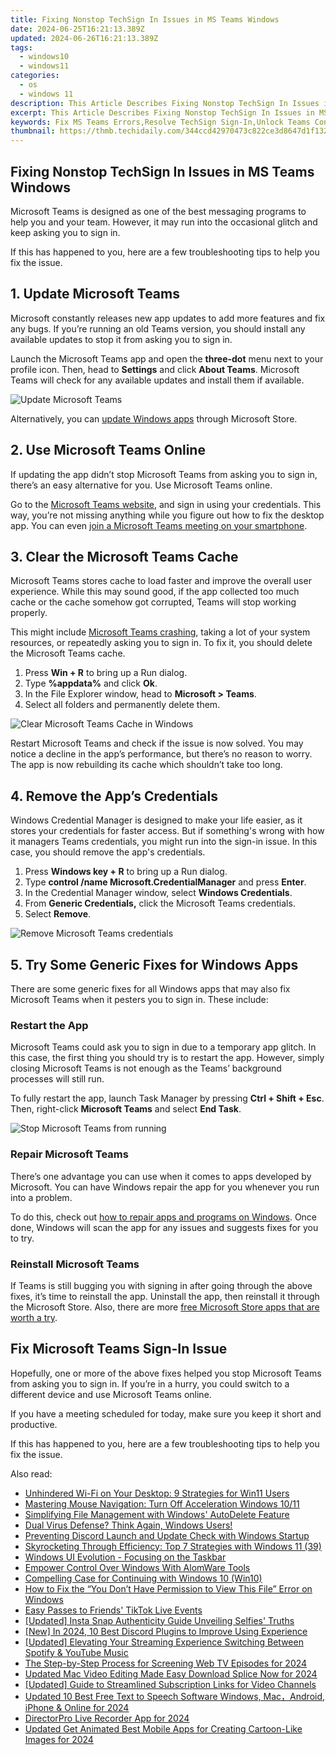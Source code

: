 ```yaml
---
title: Fixing Nonstop TechSign In Issues in MS Teams Windows
date: 2024-06-25T16:21:13.389Z
updated: 2024-06-26T16:21:13.389Z
tags:
  - windows10
  - windows11
categories:
  - os
  - windows 11
description: This Article Describes Fixing Nonstop TechSign In Issues in MS Teams Windows
excerpt: This Article Describes Fixing Nonstop TechSign In Issues in MS Teams Windows
keywords: Fix MS Teams Errors,Resolve TechSign Sign-In,Unlock Teams Connectivity,Stop Teams Login Failures,MS Teams Sign In FIX,Troubleshoot Teams Windows,Overcome TechSign Issues
thumbnail: https://thmb.techidaily.com/344ccd42970473c822ce3d8647d1f132f07ed11b189d66bfa12739452e5e4fb4.jpg
---
```


## Fixing Nonstop TechSign In Issues in MS Teams Windows

 Microsoft Teams is designed as one of the best messaging programs to help you and your team. However, it may run into the occasional glitch and keep asking you to sign in.

 If this has happened to you, here are a few troubleshooting tips to help you fix the issue.

## 1\. Update Microsoft Teams

 Microsoft constantly releases new app updates to add more features and fix any bugs. If you’re running an old Teams version, you should install any available updates to stop it from asking you to sign in.

 Launch the Microsoft Teams app and open the **three-dot** menu next to your profile icon. Then, head to **Settings** and click **About Teams**. Microsoft Teams will check for any available updates and install them if available.

![Update Microsoft Teams](https://static1.makeuseofimages.com/wordpress/wp-content/uploads/2023/05/update-teams-1.jpg)

 Alternatively, you can [update Windows apps](https://www.makeuseof.com/update-apps-windows-11/) through Microsoft Store.

## 2\. Use Microsoft Teams Online

 If updating the app didn’t stop Microsoft Teams from asking you to sign in, there’s an easy alternative for you. Use Microsoft Teams online.

 Go to the [Microsoft Teams website](https://www.microsoft.com/en-us/microsoft-teams/group-chat-software), and sign in using your credentials. This way, you’re not missing anything while you figure out how to fix the desktop app. You can even [join a Microsoft Teams meeting on your smartphone](https://docs.google.com/document/d/1yvhUaGLFmNOyWhJyAvgfqhhiYAXMablw%5Fpcyf8%5F3MD4/edit).

## 3\. Clear the Microsoft Teams Cache

 Microsoft Teams stores cache to load faster and improve the overall user experience. While this may sound good, if the app collected too much cache or the cache somehow got corrupted, Teams will stop working properly.

 This might include [Microsoft Teams crashing](https://www.makeuseof.com/microsoft-teams-keeps-crashing-windows/), taking a lot of your system resources, or repeatedly asking you to sign in. To fix it, you should delete the Microsoft Teams cache.

1. Press **Win + R** to bring up a Run dialog.
2. Type **%appdata%** and click **Ok**.
3. In the File Explorer window, head to **Microsoft > Teams**.
4. Select all folders and permanently delete them.

![Clear Microsoft Teams Cache in Windows](https://static1.makeuseofimages.com/wordpress/wp-content/uploads/2023/01/clear-microsoft-teams-cache-in-windows.jpg)

 Restart Microsoft Teams and check if the issue is now solved. You may notice a decline in the app’s performance, but there’s no reason to worry. The app is now rebuilding its cache which shouldn’t take too long.

## 4\. Remove the App’s Credentials

 Windows Credential Manager is designed to make your life easier, as it stores your credentials for faster access. But if something's wrong with how it managers Teams credentials, you might run into the sign-in issue. In this case, you should remove the app's credentials.

1. Press **Windows key + R** to bring up a Run dialog.
2. Type **control /name Microsoft.CredentialManager** and press **Enter**.
3. In the Credential Manager window, select **Windows Credentials**.
4. From **Generic Credentials,** click the Microsoft Teams credentials.
5. Select **Remove**.

![Remove Microsoft Teams credentials](https://static1.makeuseofimages.com/wordpress/wp-content/uploads/2023/05/credential-manager-1.jpg)

## 5\. Try Some Generic Fixes for Windows Apps

 There are some generic fixes for all Windows apps that may also fix Microsoft Teams when it pesters you to sign in. These include:

### Restart the App

 Microsoft Teams could ask you to sign in due to a temporary app glitch. In this case, the first thing you should try is to restart the app. However, simply closing Microsoft Teams is not enough as the Teams’ background processes will still run.

 To fully restart the app, launch Task Manager by pressing **Ctrl + Shift + Esc**. Then, right-click **Microsoft Teams** and select **End Task**.

![Stop Microsoft Teams from running](https://static1.makeuseofimages.com/wordpress/wp-content/uploads/2023/05/end-microsoft-teams-1.jpg)

### Repair Microsoft Teams

 There’s one advantage you can use when it comes to apps developed by Microsoft. You can have Windows repair the app for you whenever you run into a problem.

 To do this, check out [how to repair apps and programs on Windows](https://www.makeuseof.com/windows-repair-apps-programs/). Once done, Windows will scan the app for any issues and suggests fixes for you to try.

### Reinstall Microsoft Teams

 If Teams is still bugging you with signing in after going through the above fixes, it’s time to reinstall the app. Uninstall the app, then reinstall it through the Microsoft Store. Also, there are more [free Microsoft Store apps that are worth a try](https://www.makeuseof.com/tag/best-free-windows-store-apps/).

## Fix Microsoft Teams Sign-In Issue

 Hopefully, one or more of the above fixes helped you stop Microsoft Teams from asking you to sign in. If you’re in a hurry, you could switch to a different device and use Microsoft Teams online.

 If you have a meeting scheduled for today, make sure you keep it short and productive.

 If this has happened to you, here are a few troubleshooting tips to help you fix the issue.

<span class="atpl-alsoreadstyle">Also read:</span>
<div><ul>
<li><a href="https://win11-tips.techidaily.com/unhindered-wi-fi-on-your-desktop-9-strategies-for-win11-users/"><u>Unhindered Wi-Fi on Your Desktop: 9 Strategies for Win11 Users</u></a></li>
<li><a href="https://win11-tips.techidaily.com/mastering-mouse-navigation-turn-off-acceleration-windows-1011/"><u>Mastering Mouse Navigation: Turn Off Acceleration Windows 10/11</u></a></li>
<li><a href="https://win11-tips.techidaily.com/simplifying-file-management-with-windows-autodelete-feature/"><u>Simplifying File Management with Windows' AutoDelete Feature</u></a></li>
<li><a href="https://win11-tips.techidaily.com/dual-virus-defense-think-again-windows-users/"><u>Dual Virus Defense? Think Again, Windows Users!</u></a></li>
<li><a href="https://win11-tips.techidaily.com/preventing-discord-launch-and-update-check-with-windows-startup/"><u>Preventing Discord Launch and Update Check with Windows Startup</u></a></li>
<li><a href="https://win11-tips.techidaily.com/skyrocketing-through-efficiency-top-7-strategies-with-windows-11-39/"><u>Skyrocketing Through Efficiency: Top 7 Strategies with Windows 11 (39)</u></a></li>
<li><a href="https://win11-tips.techidaily.com/windows-ui-evolution-focusing-on-the-taskbar/"><u>Windows UI Evolution - Focusing on the Taskbar</u></a></li>
<li><a href="https://win11-tips.techidaily.com/empower-control-over-windows-with-alomware-tools/"><u>Empower Control Over Windows With AlomWare Tools</u></a></li>
<li><a href="https://win11-tips.techidaily.com/compelling-case-for-continuing-with-windows-10-win10/"><u>Compelling Case for Continuing with Windows 10 (Win10)</u></a></li>
<li><a href="https://win11-tips.techidaily.com/how-to-fix-the-you-dont-have-permission-to-view-this-file-error-on-windows/"><u>How to Fix the “You Don’t Have Permission to View This File” Error on Windows</u></a></li>
<li><a href="https://tiktok-videos.techidaily.com/easy-passes-to-friends-tiktok-live-events/"><u>Easy Passes to Friends' TikTok Live Events</u></a></li>
<li><a href="https://instagram-clips.techidaily.com/updated-insta-snap-authenticity-guide-unveiling-selfies-truths/"><u>[Updated] Insta Snap Authenticity Guide  Unveiling Selfies' Truths</u></a></li>
<li><a href="https://discord-videos.techidaily.com/new-in-2024-10-best-discord-plugins-to-improve-using-experience/"><u>[New] In 2024, 10 Best Discord Plugins to Improve Using Experience</u></a></li>
<li><a href="https://youtube-video-recordings.techidaily.com/updated-elevating-your-streaming-experience-switching-between-spotify-and-youtube-music/"><u>[Updated] Elevating Your Streaming Experience  Switching Between Spotify & YouTube Music</u></a></li>
<li><a href="https://visual-screen-recording.techidaily.com/the-step-by-step-process-for-screening-web-tv-episodes-for-2024/"><u>The Step-by-Step Process for Screening Web TV Episodes for 2024</u></a></li>
<li><a href="https://video-content-creator.techidaily.com/updated-mac-video-editing-made-easy-download-splice-now-for-2024/"><u>Updated Mac Video Editing Made Easy Download Splice Now for 2024</u></a></li>
<li><a href="https://youtube-data.techidaily.com/ed-guide-to-streamlined-subscription-links-for-video-channels/"><u>[Updated] Guide to Streamlined Subscription Links for Video Channels</u></a></li>
<li><a href="https://ai-video-editing.techidaily.com/updated-10-best-free-text-to-speech-software-windows-macandroid-iphone-and-online-for-2024/"><u>Updated 10 Best Free Text to Speech Software Windows, Mac，Android, iPhone & Online for 2024</u></a></li>
<li><a href="https://desktop-recording.techidaily.com/directorpro-live-recorder-app-for-2024/"><u>DirectorPro Live Recorder App for 2024</u></a></li>
<li><a href="https://smart-video-editing.techidaily.com/updated-get-animated-best-mobile-apps-for-creating-cartoon-like-images-for-2024/"><u>Updated Get Animated Best Mobile Apps for Creating Cartoon-Like Images for 2024</u></a></li>
</ul></div>

<ins class="adsbygoogle"
      style="display:block"
      data-ad-client="ca-pub-7571918770474297"
      data-ad-slot="8358498916"
      data-ad-format="auto"
      data-full-width-responsive="true"></ins>